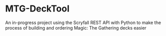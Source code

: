 # MTG-DeckTool
An in-progress project using the Scryfall REST API with Python to make the process of building and ordering Magic: The Gathering decks easier
